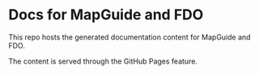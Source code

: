 # Docs for MapGuide and FDO

This repo hosts the generated documentation content for MapGuide and FDO.

The content is served through the GitHub Pages feature.